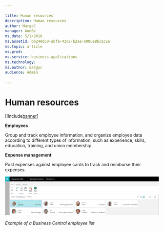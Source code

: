 ```yaml
---

title: Human resources
description: Human resources
author: MargoC
manager: AnnBe
ms.date: 5/1/2018
ms.assetid: bb249d50-abfa-43c2-b2ae-b005e8bcac2e
ms.topic: article
ms.prod: 
ms.service: business-applications
ms.technology: 
ms.author: margoc
audience: Admin

---
```

#  Human resources




[!include[banner](../../../includes/banner.md)]

**Employees**

Group and track employee information, and organize employee data according to
different types of information, such as experience, skills, education, training,
and union membership.

**Expense management**

Post expenses against employee cards to track and reimburse their expenses.

![A screenshot of a Business Central employee list](media/human-resources-1.png "A screenshot of a Business Central employee list")
<!-- SMB_BusinessCentral_EmployeeList_A.png -->


*Example of a Business Central employee list*
